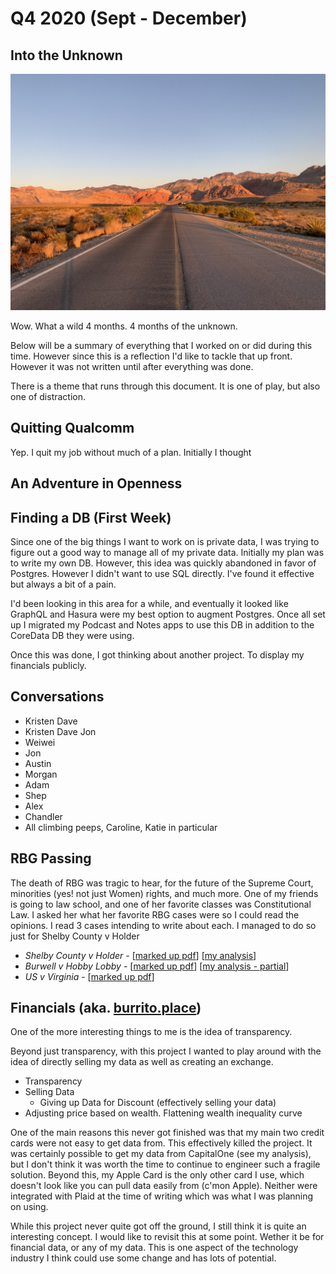 # Q4 2020 (Sept - December)

## Into the Unknown

![Red Rock, NV. Oct 2020. First Climbing Trip](red_rock.jpeg)

Wow. What a wild 4 months. 4 months of the unknown. 

Below will be a summary of everything that I worked on or did during this time. However since this is a
reflection I'd like to tackle that up front. However it was not written until after everything was done.

There is a theme that runs through this document. It is one of play, but also one of distraction.

## Quitting Qualcomm

Yep. I quit my job without much of a plan. Initially I thought 

## An Adventure in Openness

## Finding a DB (First Week)

Since one of the big things I want to work on is private data, I was trying to figure out a good way 
to manage all of my private data. Initially my plan was to write my own DB. However, this idea was
quickly abandoned in favor of Postgres. However I didn't want to use SQL directly. I've found it effective
but always a bit of a pain. 

I'd been looking in this area for a while, and eventually it looked like GraphQL and Hasura were my
best option to augment Postgres. Once all set up I migrated my Podcast and Notes apps to use this DB
in addition to the CoreData DB they were using. 

Once this was done, I got thinking about another project. To display my financials publicly.

## Conversations
* Kristen Dave
* Kristen Dave Jon
* Weiwei
* Jon
* Austin
* Morgan
* Adam
* Shep
* Alex
* Chandler
* All climbing peeps, Caroline, Katie in particular

## RBG Passing

The death of RBG was tragic to hear, for the future of the Supreme Court, minorities (yes!
not just Women) rights, and much more. One of my friends is going to law school, and one of her
favorite classes was Constitutional Law. I asked her what her favorite RBG cases were so I could
read the opinions. I read 3 cases intending to write about each. I managed to do so just for 
Shelby County v Holder

* *Shelby County v Holder* - [[marked up pdf](../../../scotus/shelby%20county%20v%20holder.pdf)] [[my analysis](../../../scotus/Shelby%20County%20v.%20Holder.html)]
* *Burwell v Hobby Lobby* - [[marked up pdf](../../../scotus/burwell%20v%20hobby%20lobby.pdf)] [[my analysis - partial](../../../scotus/Burwell%20v%20Hobby%20Lobby.html)]
* *US v Virginia* - [[marked up pdf](../../../scotus/us_v_virginia.pdf)]

## Financials (aka. [burrito.place](https://burrito.place))

One of the more interesting things to me is the idea of transparency. 

Beyond just transparency, with this project I wanted to play around with the idea of directly selling 
my data as well as creating an exchange.

* Transparency
* Selling Data
  * Giving up Data for Discount (effectively selling your data)
* Adjusting price based on wealth. Flattening wealth inequality curve

One of the main reasons this never got finished was that my main two credit cards were not easy to 
get data from. This effectively killed the project. It was certainly possible to get my data
from CapitalOne (see my analysis), but I don't think it was worth the time to continue to engineer 
such a fragile solution. Beyond this, my Apple Card is the only other card I use, which doesn't
look like you can pull data easily from (c'mon Apple). Neither were integrated with Plaid at the time
of writing which was what I was planning on using.

While this project never quite got off the ground, I still think it is quite an interesting concept.
I would like to revisit this at some point. Wether it be for financial data, or any of my data. This
is one aspect of the technology industry I think could use some change and has lots of potential. 
